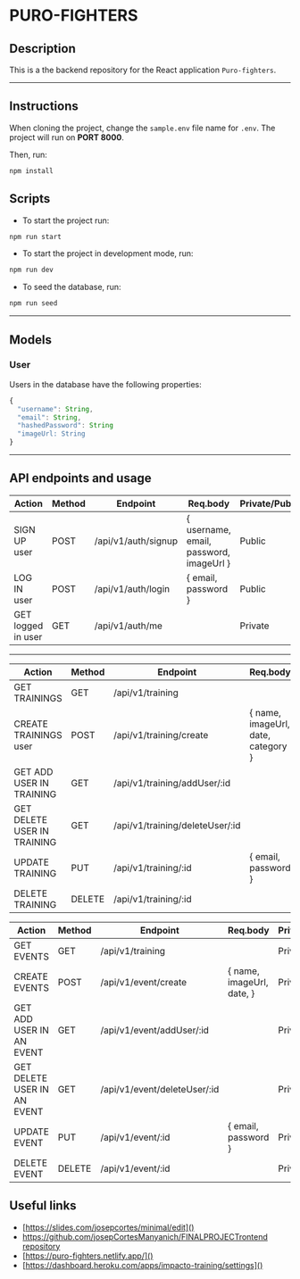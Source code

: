 # PURO-FIGHTERS
## Description

This is a the backend repository for the React application `Puro-fighters`.

---

## Instructions

When cloning the project, change the <code>sample.env</code> file name for <code>.env</code>. The project will run on **PORT 8000**.

Then, run:
```bash
npm install
```
## Scripts

- To start the project run:
```bash
npm run start
```
- To start the project in development mode, run:
```bash
npm run dev
```
- To seed the database, run:
```bash
npm run seed
```
---

## Models

### User

Users in the database have the following properties:

```js
{
  "username": String,
  "email": String,
  "hashedPassword": String
  "imageUrl: String
}
```

---

## API endpoints and usage 

| Action           | Method    | Endpoint             | Req.body                        | Private/Public |
|------------------|-----------|----------------------|---------------------------------|-----------------|
| SIGN UP user     | POST      | /api/v1/auth/signup  | { username, email, password, imageUrl }   |    Public |                 
| LOG IN user      | POST      | /api/v1/auth/login   | { email, password }             |    Public |                  
| GET logged in user   | GET     | /api/v1/auth/me    |   | Private |

---

| Action           | Method    | Endpoint             | Req.body                        | Private/Public |
|------------------|-----------|----------------------|---------------------------------|-----------------|
| GET TRAININGS   | GET     | /api/v1/training |   |    Private |                 
| CREATE TRAININGS user      | POST      | /api/v1/training/create   | { name, imageUrl, date, category }  |    Private |                  
| GET ADD USER IN TRAINING   | GET     | /api/v1/training/addUser/:id   |   | Private |
| GET DELETE USER IN TRAINING  | GET   | /api/v1/training/deleteUser/:id  | |    Private |                 
| UPDATE TRAINING     | PUT   | /api/v1/training/:id  | { email, password }             |    Private |                  
| DELETE TRAINING   | DELETE   | /api/v1/training/:id    |   | Private |


| Action           | Method    | Endpoint             | Req.body                        | Private/Public |
|------------------|-----------|----------------------|---------------------------------|-----------------|
| GET EVENTS   | GET     | /api/v1/training |   |    Private |                 
| CREATE EVENTS      | POST      | /api/v1/event/create   | { name, imageUrl, date,  }  |    Private |                  
| GET ADD USER IN AN EVENT   | GET     | /api/v1/event/addUser/:id   |   | Private |
| GET DELETE USER IN AN EVENT | GET   | /api/v1/event/deleteUser/:id  | |    Private |                 
| UPDATE EVENT    | PUT   | /api/v1/event/:id  | { email, password }             |    Private |                  
| DELETE EVENT   | DELETE   | /api/v1/event/:id    |   | Private |

## Useful links

- [https://slides.com/josepcortes/minimal/edit]()
- [https://github.com/josepCortesManyanich/FINALPROJECTrontend repository]()
- [https://puro-fighters.netlify.app/]()
- [https://dashboard.heroku.com/apps/impacto-training/settings]()

